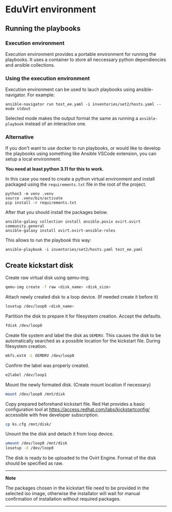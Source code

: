 # EduVirt environment

## Running the playbooks

### Execution environment

Execution environment provides a portable environment for running the playbooks. It uses a container to store all neccessary python dependiencies and ansible collections.    

### Using the execution environment 

Execution environment can be used to lauch playbooks using ansible-navigator. For example: 

```
ansible-navigator run test_ee.yaml -i inventories/set2/hosts.yaml --mode stdout
```

 Selected mode makes the output format the same as running a `ansible-playbook` instead of an interactive one.

### Alternative 

If you don't want to use docker to run playbooks, or would like to develop the playbooks using something like Ansible VSCode extension, you can setup a local environment.


**You need at least python 3.11 for this to work.**

In this case you need to create a python virtual environment and install packaged using the `requirements.txt` file in the root of the project. 
```
python3 -m venv .venv
source .venv/bin/activate
pip install -r requirements.txt
```


After that you should install the packages below.

```
ansible-galaxy collection install ansible.posix ovirt.ovirt community.general 
ansible-galaxy install ovirt.ovirt-ansible-roles
```

This allows to run the playbook this way:

```
ansible-playbook -i inventories/set2/hosts.yaml test_ee.yaml
```

## Create kickstart disk

Create raw virtual disk using qemu-img.
```bash
qemu-img create -f raw <disk_name> <disk_size>
```

Attach newly created disk to a loop device. (If needed create it before it)
```bash
losetup /dev/loop0 <disk_name>
```

Partition the disk to prepare it for filesystem creation. Accept the defaults.
```bash
fdisk /dev/loop0
```

Create file system and label the disk as ```OEMDRV```. This causes the disk to be automatically searched as a possible location for the kickstart file. During filesystem creation.
```bash
mkfs.ext4 -L OEMDRV /dev/loop0
```

Confirm the label was properly created.
```bash
e2label /dev/loop1
```

Mount the newly formated disk. (Create mount location if necessary)
```bash
mount /dev/loop0 /mnt/disk
```

Copy prepared beforehand kickstart file. Red Hat provides a basic configuration tool at https://access.redhat.com/labs/kickstartconfig/ accessible with free developer subscription.
```bash
cp ks.cfg /mnt/disk/
``` 

Unount the the disk and detach it from loop device.
```bash
umount /dev/loop0 /mnt/disk
losetup -d /dev/loop0
```

The disk is ready to be uploaded to the Ovirt Engine. Format of the disk should be specified as raw.

---
**Note**

The packages chosen in the kickstart file  need to be provided in the selected iso image, otherwise the installator will wait for manual confirmation of installation without required packages.

--- 